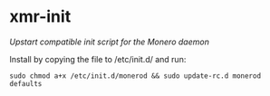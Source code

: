# xmr-init
*Upstart compatible init script for the Monero daemon*

Install by copying the file to /etc/init.d/ and run:

```
sudo chmod a+x /etc/init.d/monerod && sudo update-rc.d monerod defaults
```
